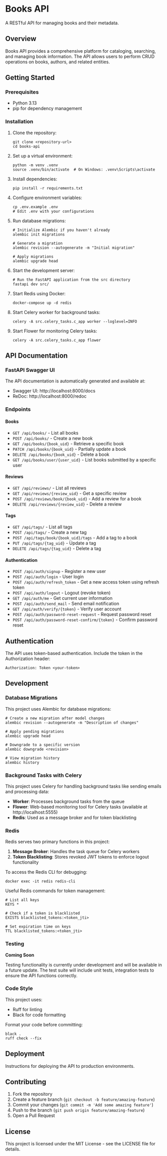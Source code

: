 # Books API

A RESTful API for managing books and their metadata.

## Overview

Books API provides a comprehensive platform for cataloging, searching, and managing book information. The API allows users to perform CRUD operations on books, authors, and related entities.

## Getting Started

### Prerequisites

- Python 3.13
- pip for dependency management

### Installation

1. Clone the repository:

   ```
   git clone <repository-url>
   cd books-api
   ```

2. Set up a virtual environment:

   ```
   python -m venv .venv
   source .venv/bin/activate  # On Windows: .venv\Scripts\activate
   ```

3. Install dependencies:

   ```
   pip install -r requirements.txt
   ```

4. Configure environment variables:

   ```
   cp .env.example .env
   # Edit .env with your configurations
   ```

5. Run database migrations:

   ```
   # Initialize Alembic if you haven't already
   alembic init migrations

   # Generate a migration
   alembic revision --autogenerate -m "Initial migration"

   # Apply migrations
   alembic upgrade head
   ```

6. Start the development server:

   ```
   # Run the FastAPI application from the src directory
   fastapi dev src/
   ```

7. Start Redis using Docker:

   ```
   docker-compose up -d redis
   ```

8. Start Celery worker for background tasks:

   ```
   celery -A src.celery_tasks.c_app worker --loglevel=INFO
   ```

9. Start Flower for monitoring Celery tasks:
   ```
   celery -A src.celery_tasks.c_app flower
   ```

## API Documentation

### FastAPI Swagger UI

The API documentation is automatically generated and available at:

- Swagger UI: http://localhost:8000/docs
- ReDoc: http://localhost:8000/redoc

### Endpoints

#### Books

- `GET /api/books/` - List all books
- `POST /api/books/` - Create a new book
- `GET /api/books/{book_uid}` - Retrieve a specific book
- `PATCH /api/books/{book_uid}` - Partially update a book
- `DELETE /api/books/{book_uid}` - Delete a book
- `GET /api/books/user/{user_uid}` - List books submitted by a specific user

#### Reviews

- `GET /api/reviews/` - List all reviews
- `GET /api/reviews/{review_uid}` - Get a specific review
- `POST /api/reviews/book/{book_uid}` - Add a review for a book
- `DELETE /api/reviews/{review_uid}` - Delete a review

#### Tags

- `GET /api/tags/` - List all tags
- `POST /api/tags/` - Create a new tag
- `POST /api/tags/book/{book_uid}/tags` - Add a tag to a book
- `PUT /api/tags/{tag_uid}` - Update a tag
- `DELETE /api/tags/{tag_uid}` - Delete a tag

#### Authentication

- `POST /api/auth/signup` - Register a new user
- `POST /api/auth/login` - User login
- `POST /api/auth/refresh_token` - Get a new access token using refresh token
- `POST /api/auth/logout` - Logout (revoke token)
- `GET /api/auth/me` - Get current user information
- `POST /api/auth/send_mail` - Send email notification
- `GET /api/auth/verify/{token}` - Verify user account
- `POST /api/auth/password-reset-request` - Request password reset
- `POST /api/auth/password-reset-confirm/{token}` - Confirm password reset

## Authentication

The API uses token-based authentication. Include the token in the Authorization header:

```
Authorization: Token <your-token>
```

## Development

### Database Migrations

This project uses Alembic for database migrations:

```
# Create a new migration after model changes
alembic revision --autogenerate -m "Description of changes"

# Apply pending migrations
alembic upgrade head

# Downgrade to a specific version
alembic downgrade <revision>

# View migration history
alembic history
```

### Background Tasks with Celery

This project uses Celery for handling background tasks like sending emails and processing data:

- **Worker**: Processes background tasks from the queue
- **Flower**: Web-based monitoring tool for Celery tasks (available at http://localhost:5555)
- **Redis**: Used as a message broker and for token blacklisting

### Redis

Redis serves two primary functions in this project:

1. **Message Broker**: Handles the task queue for Celery workers
2. **Token Blacklisting**: Stores revoked JWT tokens to enforce logout functionality

To access the Redis CLI for debugging:

```
docker exec -it redis redis-cli
```

Useful Redis commands for token management:

```
# List all keys
KEYS *

# Check if a token is blacklisted
EXISTS blacklisted_tokens:<token_jti>

# Set expiration time on keys
TTL blacklisted_tokens:<token_jti>
```

### Testing

**Coming Soon**

Testing functionality is currently under development and will be available in a future update. The test suite will include unit tests, integration tests to ensure the API functions correctly.

### Code Style

This project uses:

- Ruff for linting
- Black for code formatting

Format your code before committing:

```
black .
ruff check --fix
```

## Deployment

Instructions for deploying the API to production environments.

## Contributing

1. Fork the repository
2. Create a feature branch (`git checkout -b feature/amazing-feature`)
3. Commit your changes (`git commit -m 'Add some amazing feature'`)
4. Push to the branch (`git push origin feature/amazing-feature`)
5. Open a Pull Request

## License

This project is licensed under the MIT License - see the LICENSE file for details.
